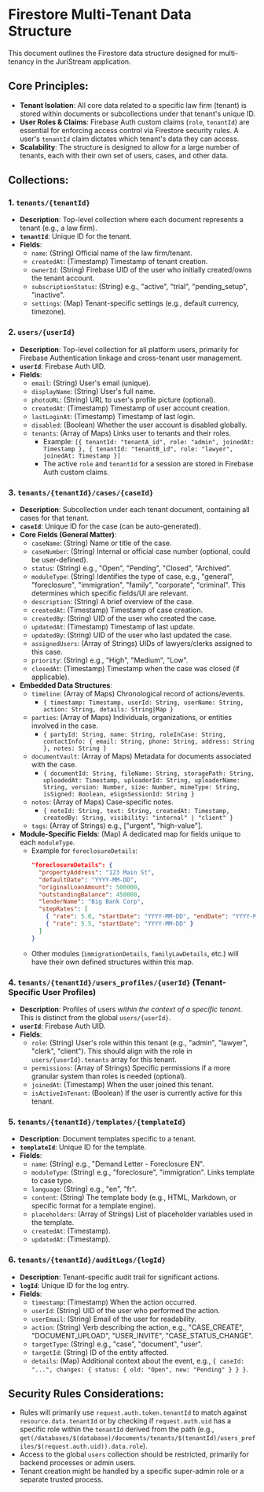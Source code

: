 # Firestore Multi-Tenant Data Structure

This document outlines the Firestore data structure designed for multi-tenancy in the JuriStream application.

## Core Principles:

*   **Tenant Isolation**: All core data related to a specific law firm (tenant) is stored within documents or subcollections under that tenant's unique ID.
*   **User Roles & Claims**: Firebase Auth custom claims (`role`, `tenantId`) are essential for enforcing access control via Firestore security rules. A user's `tenantId` claim dictates which tenant's data they can access.
*   **Scalability**: The structure is designed to allow for a large number of tenants, each with their own set of users, cases, and other data.

## Collections:

### 1. `tenants/{tenantId}`

*   **Description**: Top-level collection where each document represents a tenant (e.g., a law firm).
*   **`tenantId`**: Unique ID for the tenant.
*   **Fields**:
    *   `name`: (String) Official name of the law firm/tenant.
    *   `createdAt`: (Timestamp) Timestamp of tenant creation.
    *   `ownerId`: (String) Firebase UID of the user who initially created/owns the tenant account.
    *   `subscriptionStatus`: (String) e.g., "active", "trial", "pending_setup", "inactive".
    *   `settings`: (Map) Tenant-specific settings (e.g., default currency, timezone).

### 2. `users/{userId}`

*   **Description**: Top-level collection for all platform users, primarily for Firebase Authentication linkage and cross-tenant user management.
*   **`userId`**: Firebase Auth UID.
*   **Fields**:
    *   `email`: (String) User's email (unique).
    *   `displayName`: (String) User's full name.
    *   `photoURL`: (String) URL to user's profile picture (optional).
    *   `createdAt`: (Timestamp) Timestamp of user account creation.
    *   `lastLoginAt`: (Timestamp) Timestamp of last login.
    *   `disabled`: (Boolean) Whether the user account is disabled globally.
    *   `tenants`: (Array of Maps) Links user to tenants and their roles.
        *   Example: `[{ tenantId: "tenantA_id", role: "admin", joinedAt: Timestamp }, { tenantId: "tenantB_id", role: "lawyer", joinedAt: Timestamp }]`
        *   The active `role` and `tenantId` for a session are stored in Firebase Auth custom claims.

### 3. `tenants/{tenantId}/cases/{caseId}`

*   **Description**: Subcollection under each tenant document, containing all cases for that tenant.
*   **`caseId`**: Unique ID for the case (can be auto-generated).
*   **Core Fields (General Matter)**:
    *   `caseName`: (String) Name or title of the case.
    *   `caseNumber`: (String) Internal or official case number (optional, could be user-defined).
    *   `status`: (String) e.g., "Open", "Pending", "Closed", "Archived".
    *   `moduleType`: (String) Identifies the type of case, e.g., "general", "foreclosure", "immigration", "family", "corporate", "criminal". This determines which specific fields/UI are relevant.
    *   `description`: (String) A brief overview of the case.
    *   `createdAt`: (Timestamp) Timestamp of case creation.
    *   `createdBy`: (String) UID of the user who created the case.
    *   `updatedAt`: (Timestamp) Timestamp of last update.
    *   `updatedBy`: (String) UID of the user who last updated the case.
    *   `assignedUsers`: (Array of Strings) UIDs of lawyers/clerks assigned to this case.
    *   `priority`: (String) e.g., "High", "Medium", "Low".
    *   `closedAt`: (Timestamp) Timestamp when the case was closed (if applicable).
*   **Embedded Data Structures**:
    *   `timeline`: (Array of Maps) Chronological record of actions/events.
        *   `{ timestamp: Timestamp, userId: String, userName: String, action: String, details: String|Map }`
    *   `parties`: (Array of Maps) Individuals, organizations, or entities involved in the case.
        *   `{ partyId: String, name: String, roleInCase: String, contactInfo: { email: String, phone: String, address: String }, notes: String }`
    *   `documentVault`: (Array of Maps) Metadata for documents associated with the case.
        *   `{ documentId: String, fileName: String, storagePath: String, uploadedAt: Timestamp, uploaderId: String, uploaderName: String, version: Number, size: Number, mimeType: String, isSigned: Boolean, eSignSessionId: String }`
    *   `notes`: (Array of Maps) Case-specific notes.
        *   `{ noteId: String, text: String, createdAt: Timestamp, createdBy: String, visibility: "internal" | "client" }`
    *   `tags`: (Array of Strings) e.g., ["urgent", "high-value"].
*   **Module-Specific Fields**: (Map) A dedicated map for fields unique to each `moduleType`.
    *   Example for `foreclosureDetails`:
        ```json
        "foreclosureDetails": {
          "propertyAddress": "123 Main St",
          "defaultDate": "YYYY-MM-DD",
          "originalLoanAmount": 500000,
          "outstandingBalance": 450000,
          "lenderName": "Big Bank Corp",
          "stepRates": [
            { "rate": 5.0, "startDate": "YYYY-MM-DD", "endDate": "YYYY-MM-DD" },
            { "rate": 5.5, "startDate": "YYYY-MM-DD" }
          ]
        }
        ```
    *   Other modules (`immigrationDetails`, `familyLawDetails`, etc.) will have their own defined structures within this map.

### 4. `tenants/{tenantId}/users_profiles/{userId}` (Tenant-Specific User Profiles)

*   **Description**: Profiles of users *within the context of a specific tenant*. This is distinct from the global `users/{userId}`.
*   **`userId`**: Firebase Auth UID.
*   **Fields**:
    *   `role`: (String) User's role within this tenant (e.g., "admin", "lawyer", "clerk", "client"). This should align with the role in `users/{userId}.tenants` array for this tenant.
    *   `permissions`: (Array of Strings) Specific permissions if a more granular system than roles is needed (optional).
    *   `joinedAt`: (Timestamp) When the user joined this tenant.
    *   `isActiveInTenant`: (Boolean) If the user is currently active for this tenant.

### 5. `tenants/{tenantId}/templates/{templateId}`

*   **Description**: Document templates specific to a tenant.
*   **`templateId`**: Unique ID for the template.
*   **Fields**:
    *   `name`: (String) e.g., "Demand Letter - Foreclosure EN".
    *   `moduleType`: (String) e.g., "foreclosure", "immigration". Links template to case type.
    *   `language`: (String) e.g., "en", "fr".
    *   `content`: (String) The template body (e.g., HTML, Markdown, or specific format for a template engine).
    *   `placeholders`: (Array of Strings) List of placeholder variables used in the template.
    *   `createdAt`: (Timestamp).
    *   `updatedAt`: (Timestamp).

### 6. `tenants/{tenantId}/auditLogs/{logId}`

*   **Description**: Tenant-specific audit trail for significant actions.
*   **`logId`**: Unique ID for the log entry.
*   **Fields**:
    *   `timestamp`: (Timestamp) When the action occurred.
    *   `userId`: (String) UID of the user who performed the action.
    *   `userEmail`: (String) Email of the user for readability.
    *   `action`: (String) Verb describing the action, e.g., "CASE_CREATE", "DOCUMENT_UPLOAD", "USER_INVITE", "CASE_STATUS_CHANGE".
    *   `targetType`: (String) e.g., "case", "document", "user".
    *   `targetId`: (String) ID of the entity affected.
    *   `details`: (Map) Additional context about the event, e.g., `{ caseId: "...", changes: { status: { old: "Open", new: "Pending" } } }`.

## Security Rules Considerations:

*   Rules will primarily use `request.auth.token.tenantId` to match against `resource.data.tenantId` or by checking if `request.auth.uid` has a specific role within the `tenantId` derived from the path (e.g., `get(/databases/$(database)/documents/tenants/$(tenantId)/users_profiles/$(request.auth.uid)).data.role`).
*   Access to the global `users` collection should be restricted, primarily for backend processes or admin users.
*   Tenant creation might be handled by a specific super-admin role or a separate trusted process.
